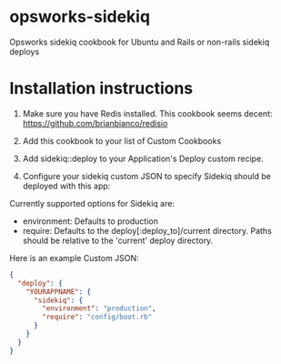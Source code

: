 opsworks-sidekiq
================

Opsworks sidekiq cookbook for Ubuntu and Rails or non-rails sidekiq deploys

# Installation instructions

1) Make sure you have Redis installed.  This cookbook seems decent: https://github.com/brianbianco/redisio

2) Add this cookbook to your list of Custom Cookbooks

3) Add sidekiq::deploy to your Application's Deploy custom recipe. 

4) Configure your sidekiq custom JSON to specify Sidekiq should be deployed with this app:

Currently supported options for Sidekiq are:

* environment: Defaults to production
* require: Defaults to the deploy[:deploy_to]/current directory.  Paths should be relative to the 'current' deploy directory.

Here is an example Custom JSON:

```json
{
  "deploy": {
    "YOURAPPNAME": {
      "sidekiq": {
        "environment": "production",
        "require": "config/boot.rb"
      }
    }
  }
}
```
